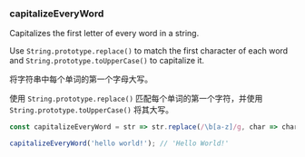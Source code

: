 ### capitalizeEveryWord

Capitalizes the first letter of every word in a string.

Use `String.prototype.replace()` to match the first character of each word and `String.prototype.toUpperCase()` to capitalize it.

将字符串中每个单词的第一个字母大写。

使用 `String.prototype.replace()` 匹配每个单词的第一个字符，并使用 `String.prototype.toUpperCase()` 将其大写。


```js
const capitalizeEveryWord = str => str.replace(/\b[a-z]/g, char => char.toUpperCase());
```

```js
capitalizeEveryWord('hello world!'); // 'Hello World!'
```
